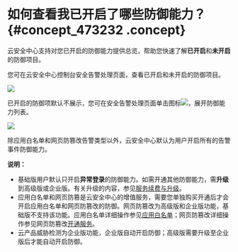 # 如何查看我已开启了哪些防御能力？ {#concept_473232 .concept}

云安全中心支持对您已开启的防御能力提供总览，帮助您快速了解**已开启**和**未开启**的防御项目。

您可在云安全中心控制台安全告警处理页面，查看已开启和未开启的防御项目。

![](http://static-aliyun-doc.oss-cn-hangzhou.aliyuncs.com/assets/img/380589/156224163148522_zh-CN.png)

已开启的防御项默认不展示，您可在安全告警处理页面单击图标![](http://static-aliyun-doc.oss-cn-hangzhou.aliyuncs.com/assets/img/380589/156224163148519_zh-CN.png)，展开防御能力列表。

![](http://static-aliyun-doc.oss-cn-hangzhou.aliyuncs.com/assets/img/380589/156224163248520_zh-CN.png)

除应用白名单和网页防篡改告警类型以外，云安全中心默认为用户开启所有的告警事件防御能力。

**说明：** 

-   基础版用户默认只开启**异常登录**的防御能力。如需开通其他防御能力，需**升级**到高级版或企业版。有关升级的内容，参见[服务续费与升级](../../../../intl.zh-CN/产品定价/服务续费与升级.md#)。
-   应用白名单和网页防篡是云安全中心的增值服务，需要您单独购买开通后才会开启应用白名单和网页防篡改的防御。网页防篡改为高级版和企业版功能，基础版不支持该功能。应用白名单详细操作参见[应用白名单](../../../../intl.zh-CN/用户指南/应用白名单.md#)；网页防篡改详细操作参见网页防篡改[开通服务](../../../../intl.zh-CN/用户指南/网页防篡改/开通服务.md#)。
-   云产品威胁检测为企业版功能，企业版自动开启防御；高级版需要升级至企业版后才能自动开启防御。

